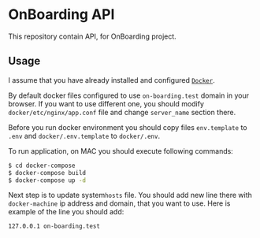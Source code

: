 OnBoarding API
========================

This repository contain API, for OnBoarding project.

Usage
-----

I assume that you have already installed and configured [`Docker`](1).

By default docker files configured to use `on-boarding.test` domain in your browser.
If you want to use different one, you should modify `docker/etc/nginx/app.conf` file
and change `server_name` section there.

Before you run docker environment you should copy files `env.template` to `.env` and `docker/.env.template` to `docker/.env`.

To run application, on MAC you should execute following commands:

```bash
$ cd docker-compose
$ docker-compose build
$ docker-compose up -d
```

Next step is to update system`hosts` file. You should add new line there with `docker-machine` ip address and domain, that you want to use.
Here is example of the line you should add:

```
127.0.0.1 on-boarding.test
```

[1]: https://docker.com
